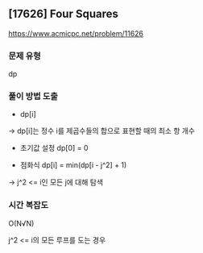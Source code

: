 ## [17626] Four Squares

https://www.acmicpc.net/problem/11626  

### 문제 유형

dp

### 풀이 방법 도출
- dp[i]

-> dp[i]는 정수 i를 제곱수들의 합으로 표현할 때의 최소 항 개수

- 초기값 설정 dp[0] = 0

- 점화식 dp[i] = min(dp[i - j^2] + 1)

-> j^2 <= i인 모든 j에 대해 탐색

### 시간 복잡도
O(N√N)

j^2 <= i의 모든 루프를 도는 경우